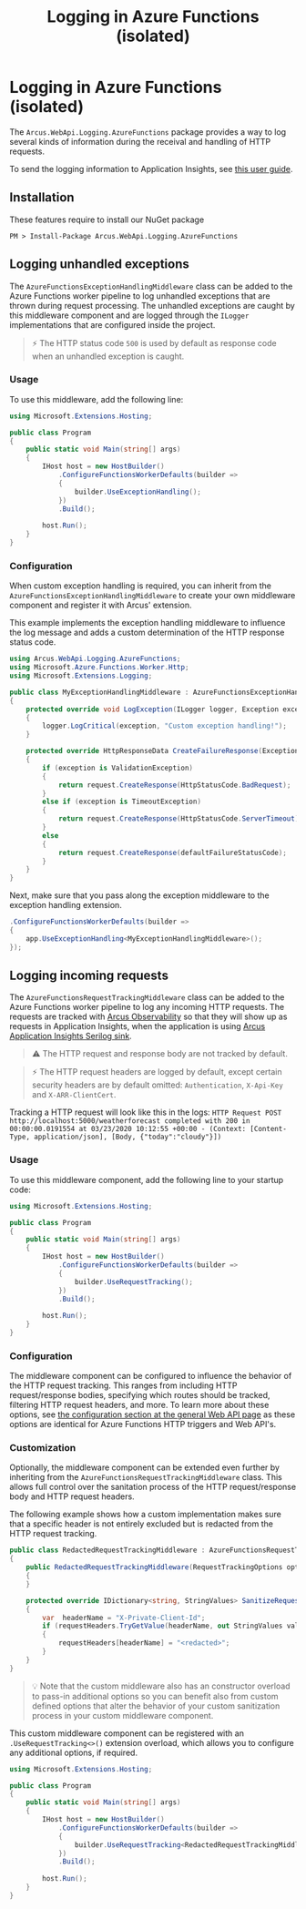 ﻿---
title: "Logging in Azure Functions (isolated)"
layout: default
---

# Logging in Azure Functions (isolated)
The `Arcus.WebApi.Logging.AzureFunctions` package provides a way to log several kinds of information during the receival and handling of HTTP requests.

To send the logging information to Application Insights, see [this user guide](https://observability.arcus-azure.net/Guidance/use-with-dotnet-and-functions).

## Installation
These features require to install our NuGet package

```shell
PM > Install-Package Arcus.WebApi.Logging.AzureFunctions
```

## Logging unhandled exceptions
The `AzureFunctionsExceptionHandlingMiddleware` class can be added to the Azure Functions worker pipeline to log unhandled exceptions that are thrown during request processing.
The unhandled exceptions are caught by this middleware component and are logged through the `ILogger` implementations that are configured inside the project.

> ⚡ The HTTP status code `500` is used by default as response code when an unhandled exception is caught. 

### Usage
To use this middleware, add the following line:
```csharp
using Microsoft.Extensions.Hosting;

public class Program
{
    public static void Main(string[] args)
    {
        IHost host = new HostBuilder()
            .ConfigureFunctionsWorkerDefaults(builder =>
            {
                builder.UseExceptionHandling();
            })
            .Build();
    
        host.Run();
    }
}
```

### Configuration
When custom exception handling is required, you can inherit from the `AzureFunctionsExceptionHandlingMiddleware` to create your own middleware component and register it with Arcus' extension.

This example implements the exception handling middleware to influence the log message and adds a custom determination of the HTTP response status code.
```csharp
using Arcus.WebApi.Logging.AzureFunctions;
using Microsoft.Azure.Functions.Worker.Http;
using Microsoft.Extensions.Logging;

public class MyExceptionHandlingMiddleware : AzureFunctionsExceptionHandlingMiddleware
{
    protected override void LogException(ILogger logger, Exception exception)
    {
        logger.LogCritical(exception, "Custom exception handling!");
    }

    protected override HttpResponseData CreateFailureResponse(Exception exception, HttpStatusCode defaultFailureStatusCode, HttpRequestData request)
    {
        if (exception is ValidationException)
        {
            return request.CreateResponse(HttpStatusCode.BadRequest);
        }
        else if (exception is TimeoutException)
        {
            return request.CreateResponse(HttpStatusCode.ServerTimeout);
        }
        else 
        {
            return request.CreateResponse(defaultFailureStatusCode);
        }
    }
}
```

Next, make sure that you pass along the exception middleware to the exception handling extension.
```csharp
.ConfigureFunctionsWorkerDefaults(builder =>
{
    app.UseExceptionHandling<MyExceptionHandlingMiddleware>();
});
```

## Logging incoming requests
The `AzureFunctionsRequestTrackingMiddleware` class can be added to the Azure Functions worker pipeline to log any incoming HTTP requests.
The requests are tracked with [Arcus Observability](https://observability.arcus-azure.net/Features/writing-different-telemetry-types#incoming-http-requests-in-azure-function-http-trigger) so that they will show up as requests in Application Insights, when the application is using [Arcus Application Insights Serilog sink](https://observability.arcus-azure.net/Features/sinks/azure-application-insights).

> ⚠ The HTTP request and response body are not tracked by default.

> ⚡ The HTTP request headers are logged by default, except certain security headers are by default omitted: `Authentication`, `X-Api-Key` and `X-ARR-ClientCert`.

Tracking a HTTP request will look like this in the logs:
`HTTP Request POST http://localhost:5000/weatherforecast completed with 200 in 00:00:00.0191554 at 03/23/2020 10:12:55 +00:00 - (Context: [Content-Type, application/json], [Body, {"today":"cloudy"}])`

### Usage
To use this middleware component, add the following line to your startup code:
```csharp
using Microsoft.Extensions.Hosting;

public class Program
{
    public static void Main(string[] args)
    {
        IHost host = new HostBuilder()
            .ConfigureFunctionsWorkerDefaults(builder =>
            {
                builder.UseRequestTracking();
            })
            .Build();
    
        host.Run();
    }
}
```

### Configuration
The middleware component can be configured to influence the behavior of the HTTP request tracking. This ranges from including HTTP request/response bodies, specifying which routes should be tracked, filtering HTTP request headers, and more.
To learn more about these options, see [the configuration section at the general Web API page](./logging.md) as these options are identical for Azure Functions HTTP triggers and Web API's.

### Customization
Optionally, the middleware component can be extended even further by inheriting from the `AzureFunctionsRequestTrackingMiddleware` class. This allows full control over the sanitation process of the HTTP request/response body and HTTP request headers.

The following example shows how a custom implementation makes sure that a specific header is not entirely excluded but is redacted from the HTTP request tracking.
```csharp
public class RedactedRequestTrackingMiddleware : AzureFunctionsRequestTrackingMiddleware
{
    public RedactedRequestTrackingMiddleware(RequestTrackingOptions options) : base(options)
    {
    }

    protected override IDictionary<string, StringValues> SanitizeRequestHeaders(IDictionary<string, StringValues> requestHeaders)
    {
        var  headerName = "X-Private-Client-Id";
        if (requestHeaders.TryGetValue(headerName, out StringValues value))
        {
            requestHeaders[headerName] = "<redacted>";
        }
    }
}
```

> 💡 Note that the custom middleware also has an constructor overload to pass-in additional options so you can benefit also from custom defined options that alter the behavior of your custom sanitization process in your custom middleware component.

This custom middleware component can be registered with an `.UseRequestTracking<>()` extension overload, which allows you to configure any additional options, if required.
```csharp
using Microsoft.Extensions.Hosting;

public class Program
{
    public static void Main(string[] args)
    {
        IHost host = new HostBuilder()
            .ConfigureFunctionsWorkerDefaults(builder =>
            {
                builder.UseRequestTracking<RedactedRequestTrackingMiddleware>();
            })
            .Build();
    
        host.Run();
    }
}
```